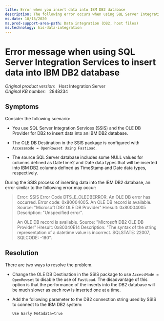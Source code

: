 ```yaml
---
title: Error when you insert data into IBM DB2 database
description: The following error occurs when using SQL Server Integration Services and the Microsoft OLE DB Provider for DB2 to insert NULL TimeStamp or Date values into IBM DB2 database when using FastLoad.
ms.date: 10/13/2020
ms.prod-support-area-path: Data integration (DB2, host files)
ms.technology: his-data-integration
---
```

# Error message when using SQL Server Integration Services to insert data into IBM DB2 database

_Original product version:_ &nbsp; Host Integration Server  
_Original KB number:_ &nbsp; 2848234

## Symptoms

Consider the following scenario:

- You use SQL Server Integration Services (SSIS) and the OLE DB Provider for DB2 to insert data into an IBM DB2 database.

- The OLE DB Destination in the SSIS package is configured with `Accessmode = OpenRowset Using FastLoad`.

- The source SQL Server database includes some NULL values for columns defined as DateTime2 and Date data types that will be inserted into IBM DB2 columns defined as TimeStamp and Date data types, respectively.

During the SSIS process of inserting data into the IBM DB2 database, an error similar to the following error may occur:

> Error: SSIS Error Code DTS_E_OLEDBERROR. An OLE DB error has occurred. Error code: 0x80004005. An OLE DB record is available. Source: "Microsoft DB2 OLE DB Provider" Hresult: 0x80004005 Description: "Unspecified error".
>
> An OLE DB record is available. Source: "Microsoft DB2 OLE DB Provider" Hresult: 0x80040E14 Description: "The syntax of the string representation of a datetime value is incorrect. SQLSTATE: 22007, SQLCODE: -180".

## Resolution

There are two ways to resolve the problem.

- Change the OLE DB Destination in the SSIS package to use `AccessMode = OpenRowset` to disable the use of `FastLoad`. The disadvantage of this option is that the performance of the inserts into the DB2 database will be much slower as each row is inserted one at a time.

- Add the following parameter to the DB2 connection string used by SSIS to connect to the IBM DB2 system:

   `Use Early Metadata=true`
